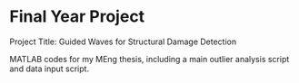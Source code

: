 # Final Year Project
Project Title:  Guided Waves for Structural Damage Detection

MATLAB codes for my MEng thesis, including a main outlier analysis script and data input script.
